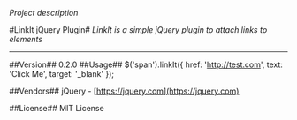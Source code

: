 _Project description_

#LinkIt jQuery Plugin#
*LinkIt is a simple jQuery plugin to attach links to elements*

- - - - - - - - - - - - - - - - - - - -
##Version##
0.2.0
##Usage##
    $('span').linkIt({
                href: 'http://test.com',
                text: 'Click Me',
                target: '_blank'
               });

##Vendors##
jQuery - [https://jquery.com](https://jquery.com)

##License##
MIT License